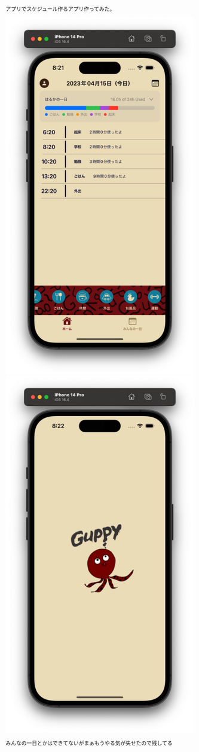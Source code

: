 アプリでスケジュール作るアプリ作ってみた。

![home](image/home.png)
![splash](image/splash.png)

みんなの一日とかはできてないがまぁもうやる気が失せたので残してる

